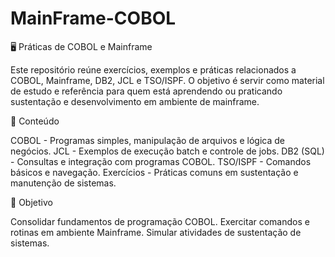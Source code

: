 # MainFrame-COBOL

🖥️ Práticas de COBOL e Mainframe

Este repositório reúne exercícios, exemplos e práticas relacionados a COBOL, Mainframe, DB2, JCL e TSO/ISPF.
O objetivo é servir como material de estudo e referência para quem está aprendendo ou praticando sustentação e desenvolvimento em ambiente de mainframe.

📌 Conteúdo

COBOL - Programas simples, manipulação de arquivos e lógica de negócios.
JCL - Exemplos de execução batch e controle de jobs.
DB2 (SQL) - Consultas e integração com programas COBOL.
TSO/ISPF - Comandos básicos e navegação.
Exercícios -   Práticas comuns em sustentação e manutenção de sistemas.

🚀 Objetivo

Consolidar fundamentos de programação COBOL.
Exercitar comandos e rotinas em ambiente Mainframe.
Simular atividades de sustentação de sistemas.
